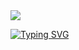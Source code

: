 <div>
<img widht="100%" src="https://capsule-render.vercel.app/api?type=waving&height=250&color=461e68&section=header&reversal=false&textBg=false" /> 

<a href="https://git.io/typing-svg"><img src="https://readme-typing-svg.herokuapp.com?font=Pixelify+Sans&pause=1000&width=435&lines=Oi%2C+meu+nome+%C3%A9+Guilherme" alt="Typing SVG" /></a>

</div>  


